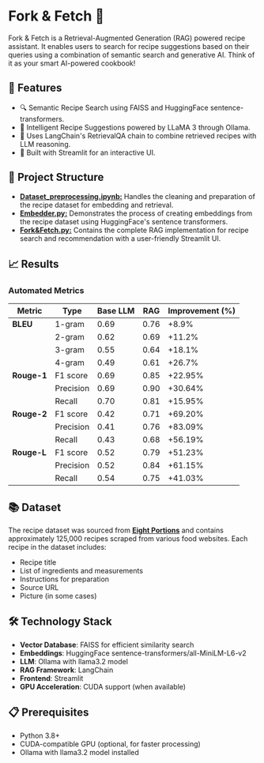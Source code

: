 # Fork & Fetch 🍴
Fork & Fetch is a Retrieval-Augmented Generation (RAG) powered recipe assistant. It enables users to search for recipe suggestions based on their queries using a combination of semantic search and generative AI. Think of it as your smart AI-powered cookbook!

## 📌 Features
- 🔍 Semantic Recipe Search using FAISS and HuggingFace sentence-transformers.
- 🍳 Intelligent Recipe Suggestions powered by LLaMA 3 through Ollama.
- 🧠 Uses LangChain's RetrievalQA chain to combine retrieved recipes with LLM reasoning.
- 🎨 Built with Streamlit for an interactive UI.

## 📂 Project Structure
- [**Dataset_preprocessing.ipynb:**](https://github.com/Kr1mson/ForknFetch/blob/main/Dataset_preprocessing.ipynb) Handles the cleaning and preparation of the recipe dataset for embedding and retrieval.
- [**Embedder.py:**](https://github.com/Kr1mson/ForknFetch/blob/main/embedder.py) Demonstrates the process of creating embeddings from the recipe dataset using HuggingFace's sentence transformers.
- [**Fork&Fetch.py:**](https://github.com/Kr1mson/ForknFetch/blob/main/Fork%26Fetch.py) Contains the complete RAG implementation for recipe search and recommendation with a user-friendly Streamlit UI.

## 📈 Results

### Automated Metrics

| Metric   | Type         | Base LLM | RAG  | Improvement (%) |
|----------|--------------|----------|------|-----------------|
| **BLEU** | 1-gram       | 0.69     | 0.76 | +8.9%           |
|          | 2-gram       | 0.62     | 0.69 | +11.2%          |
|          | 3-gram       | 0.55     | 0.64 | +18.1%          |
|          | 4-gram       | 0.49     | 0.61 | +26.7%          |
| **Rouge-1** | F1 score  | 0.69     | 0.85 | +22.95%         |
|          | Precision    | 0.69     | 0.90 | +30.64%         |
|          | Recall       | 0.70     | 0.81 | +15.95%         |
| **Rouge-2** | F1 score  | 0.42     | 0.71 | +69.20%         |
|          | Precision    | 0.41     | 0.76 | +83.09%         |
|          | Recall       | 0.43     | 0.68 | +56.19%         |
| **Rouge-L** | F1 score  | 0.52     | 0.79 | +51.23%         |
|          | Precision    | 0.52     | 0.84 | +61.15%         |
|          | Recall       | 0.54     | 0.75 | +41.03%         |


## 📚 Dataset
The recipe dataset was sourced from [**Eight Portions**](https://eightportions.com/datasets/Recipes/#fn:1) and contains approximately 125,000 recipes scraped from various food websites. Each recipe in the dataset includes:
- Recipe title
- List of ingredients and measurements
- Instructions for preparation
- Source URL
- Picture (in some cases)

## 🛠️ Technology Stack
* **Vector Database**: FAISS for efficient similarity search
* **Embeddings**: HuggingFace sentence-transformers/all-MiniLM-L6-v2
* **LLM**: Ollama with llama3.2 model
* **RAG Framework**: LangChain
* **Frontend**: Streamlit
* **GPU Acceleration**: CUDA support (when available)

## 📋 Prerequisites
* Python 3.8+
* CUDA-compatible GPU (optional, for faster processing)
* Ollama with llama3.2 model installed

